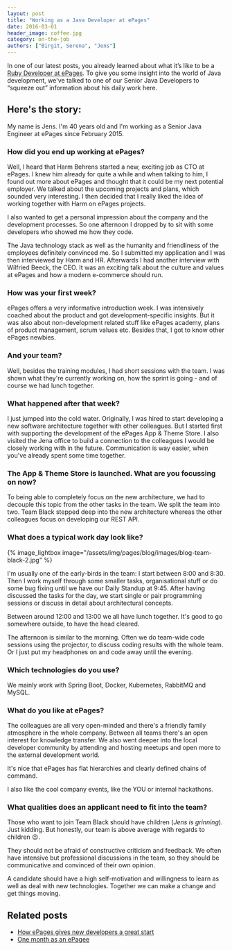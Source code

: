 ```yaml
---
layout: post
title: "Working as a Java Developer at ePages"
date: 2016-03-01
header_image: coffee.jpg
category: on-the-job
authors: ["Birgit, Serena", "Jens"]
---
```


In one of our latest posts, you already learned about what it’s like to be a [Ruby Developer at ePages](/blog/on-the-job/working-as-a-ruby-developer-at-epages/).
To give you some insight into the world of Java development, we've talked to one of our Senior Java Developers to “squeeze out” information about his daily work here.

## Here's the story:

My name is Jens.
I'm 40 years old and I'm working as a Senior Java Engineer at ePages since February 2015.

### How did you end up working at ePages?

Well, I heard that Harm Behrens started a new, exciting job as CTO at ePages.
I knew him already for quite a while and when talking to him, I found out more about ePages and thought that it could be my next potential employer.
We talked about the upcoming projects and plans, which sounded very interesting.
I then decided that I really liked the idea of working together with Harm on ePages projects.

I also wanted to get a personal impression about the company and the development processes.
So one afternoon I dropped by to sit with some developers who showed me how they code.

The Java technology stack as well as the humanity and friendliness of the employees definitely convinced me.
So I submitted my application and I was then interviewed by Harm and HR.
Afterwards I had another interview with Wilfried Beeck, the CEO.
It was an exciting talk about the culture and values at ePages and how a modern e-commerce should run.

### How was your first week?

ePages offers a very informative introduction week.
I was intensively coached about the product and got development-specific insights.
But it was also about non-development related stuff like ePages academy, plans of product management, scrum values etc.
Besides that, I got to know other ePages newbies.

### And your team?

Well, besides the training modules, I had short sessions with the team.
I was shown what they're currently working on, how the sprint is going - and of course we had lunch together.

### What happened after that week?

I just jumped into the cold water.
Originally, I was hired to start developing a new software architecture together with other colleagues.
But I started first with supporting the development of the ePages App & Theme Store.
I also visited the Jena office to build a connection to the colleagues I would be closely working with in the future.
Communication is way easier, when you've already spent some time together.

### The App & Theme Store is launched. What are you focussing on now?

To being able to completely focus on the new architecture, we had to decouple this topic from the other tasks in the team.
We split the team into two.
Team Black stepped deep into the new architecture whereas the other colleagues focus on developing our REST API.

### What does a typical work day look like?

{% image_lightbox image="/assets/img/pages/blog/images/blog-team-black-2.jpg" %}

I'm usually one of the early-birds in the team: I start between 8:00 and 8:30.
Then I work myself through some smaller tasks, organisational stuff or do some bug fixing until we have our Daily Standup at 9:45.
After having discussed the tasks for the day, we start single or pair programming sessions or discuss in detail about architectural concepts.

Between around 12:00 and 13:00 we all have lunch together.
It's good to go somewhere outside, to have the head cleared.

The afternoon is similar to the morning.
Often we do team-wide code sessions using the projector, to discuss coding results with the whole team.
Or I just put my headphones on and code away until the evening.

### Which technologies do you use?

We mainly work with Spring Boot, Docker, Kubernetes, RabbitMQ and MySQL.

### What do you like at ePages?

The colleagues are all very open-minded and there's a friendly family atmosphere in the whole company.
Between all teams there's an open interest for knowledge transfer.
We also went deeper into the local developer community by attending and hosting meetups and open more to the external development world.

It's nice that ePages has flat hierarchies and clearly defined chains of command.

I also like the cool company events, like the YOU or internal hackathons.

### What qualities does an applicant need to fit into the team?

Those who want to join Team Black should have children (*Jens is grinning*).
Just kidding.
But honestly, our team is above average with regards to children 😉.

They should not be afraid of constructive criticism and feedback.
We often have intensive but professional discussions in the team, so they should be communicative and convinced of their own opinion.

A candidate should have a high self-motivation and willingness to learn as well as deal with new technologies.
Together we can make a change and get things moving.

## Related posts

* [How ePages gives new developers a great start](/blog/on-the-job/how-epages-gives-new-developers-a-great-start/)
* [One month as an ePagee](/blog/on-the-job/one-month-as-an-epagee/)

